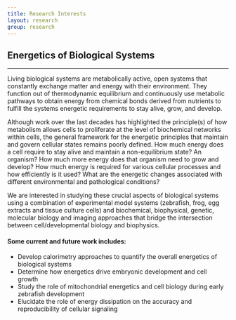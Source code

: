```yaml
---
title: Research Interests
layout: research
group: research
---
```


## Energetics of Biological Systems
<hr>

Living biological systems are metabolically active, open systems that constantly exchange matter and energy with their environment. They function out of thermodynamic equilibrium and continuously use metabolic pathways to obtain energy from chemical bonds derived from nutrients to fulfill the systems energetic requirements to stay alive, grow, and develop.


Although work over the last decades has highlighted the principle(s) of how metabolism allows cells to proliferate at the level of biochemical networks within cells, the general framework for the energetic principles that maintain and govern cellular states remains poorly defined. How much energy does a cell require to stay alive and maintain a non-equilibrium state? An organism?  How much more energy does that organism need to grow and develop? How much energy is required for various cellular processes and how efficiently is it used? What are the energetic changes associated with different environmental and pathological conditions?


We are interested in studying these crucial aspects of biological systems using a combination of experimental model systems (zebrafish, frog, egg extracts and tissue culture cells) and biochemical, biophysical, genetic, molecular biology and imaging approaches that bridge the intersection between cell/developmental biology and biophysics.

#### Some current and future work includes:
-	Develop calorimetry approaches to quantify the overall energetics of biological systems
- Determine how energetics drive embryonic development and cell growth
- Study the role of mitochondrial energetics and cell biology during early zebrafish development
- Elucidate the role of energy dissipation on the accuracy and reproducibility of cellular signaling
